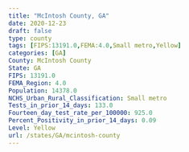 ```yaml
---
title: "McIntosh County, GA"
date: 2020-12-23
draft: false
type: county
tags: [FIPS:13191.0,FEMA:4.0,Small metro,Yellow]
categories: [GA]
County: McIntosh County
State: GA
FIPS: 13191.0
FEMA_Region: 4.0
Population: 14378.0
NCHS_Urban_Rural_Classification: Small metro
Tests_in_prior_14_days: 133.0
Fourteen_day_test_rate_per_100000: 925.0
Percent_Positivity_in_prior_14_days: 0.09
Level: Yellow
url: /states/GA/mcintosh-county
---
```



